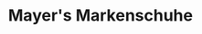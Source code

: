 ---
title: "Mayer's Markenschuhe"
url: /leipzig/mayers-markenschuhe-anton-zickmantel-strasse/
shop: Schuhe
---
